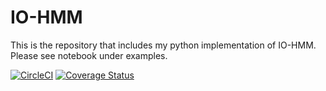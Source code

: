 # IO-HMM
This is the repository that includes my python implementation of IO-HMM.
Please see notebook under examples.

[![CircleCI](https://circleci.com/gh/Mogeng/IO-HMM/tree/master.svg?style=svg)](https://circleci.com/gh/Mogeng/IO-HMM/tree/master) [![Coverage Status](https://coveralls.io/repos/github/Mogeng/IO-HMM/badge.svg?branch=master)](https://coveralls.io/github/Mogeng/IO-HMM?branch=master)
